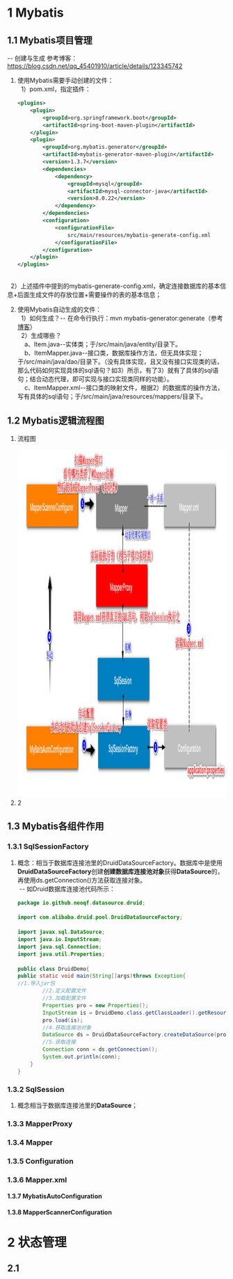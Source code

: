 # 1 Mybatis
## 1.1 Mybatis项目管理
-- 创建与生成
参考博客：https://blog.csdn.net/qq_45401910/article/details/123345742
1. 使用Mybatis需要手动创建的文件：
<br/>&nbsp;&nbsp;1）pom.xml，指定插件：
    ```xml
    <plugins>
        <plugin>
            <groupId>org.springframework.boot</groupId>
            <artifactId>spring-boot-maven-plugin</artifactId>
        </plugin>
        <plugin>
            <groupId>org.mybatis.generator</groupId>
            <artifactId>mybatis-generator-maven-plugin</artifactId>
            <version>1.3.7</version>
            <dependencies>
                <dependency>
                    <groupId>mysql</groupId>
                    <artifactId>mysql-connector-java</artifactId>
                    <version>8.0.22</version>
                </dependency>
            </dependencies>
            <configuration>
                <configurationFile>
                    src/main/resources/mybatis-generate-config.xml
                </configurationFile>
            </configuration>
        </plugin>
    </plugins>
    ```
<br/>&nbsp;&nbsp;2）上述插件中提到的mybatis-generate-config.xml，确定连接数据库的基本信息+后面生成文件的存放位置+需要操作的表的基本信息；

2. 使用Mybatis自动生成的文件：
<br/>&nbsp;&nbsp;1）如何生成？-- 在命令行执行：mvn mybatis-generator:generate（参考[博客](https://blog.csdn.net/fengcai0123/article/details/85273714)）
<br/>&nbsp;&nbsp;2）生成哪些？
<br/>&nbsp;&nbsp;&nbsp;&nbsp;a、Item.java--实体类；于/src/main/java/entity/目录下。
<br/>&nbsp;&nbsp;&nbsp;&nbsp;b、ItemMapper.java--接口类，数据库操作方法，但无具体实现；于/src/main/java/dao/目录下。（没有具体实现，且又没有接口实现类的话，那么代码如何实现具体的sql语句？如3）所示，有了3）就有了具体的sql语句；结合动态代理，即可实现与接口实现类同样的功能）。
<br/>&nbsp;&nbsp;&nbsp;&nbsp;c、ItemMapper.xml--接口类的映射文件，根据2）的数据库的操作方法，写有具体的sql语句；于/src/main/java/resources/mappers/目录下。


## 1.2 Mybatis逻辑流程图
1. 流程图<br/>
&nbsp;&nbsp;<img src="img.png" width = "1200" height = "800" alt="" /><br/>
2. 2
## 1.3 Mybatis各组件作用
### 1.3.1 SqlSessionFactory 
1. 概念：相当于数据库连接池里的DruidDataSourceFactory。数据库中是使用**DruidDataSourceFactory**创建**创建数据库连接池对象**获得**DataSource**的，再使用ds.getConnection()方法获取连接对象。
<br/>&nbsp;-- 如Druid数据库连接池代码所示：
   ```java
   package io.github.neoqf.datasource.druid;
   
   import com.alibaba.druid.pool.DruidDataSourceFactory;
   
   import javax.sql.DataSource;
   import java.io.InputStream;
   import java.sql.Connection;
   import java.util.Properties;
   
   public class DruidDemo{
   public static void main(String[]args)throws Exception{
   //1.导入jar包
           //2.定义配置文件
           //3.加载配置文件
           Properties pro = new Properties();
           InputStream is = DruidDemo.class.getClassLoader().getResourceAsStream("druid.properties");
           pro.load(is);
           //4.获取连接池对象
           DataSource ds = DruidDataSourceFactory.createDataSource(pro);
           //5.获取连接
           Connection conn = ds.getConnection();
           System.out.println(conn);
       }
   }
   ```

### 1.3.2 SqlSession
1. 概念相当于数据库连接池里的**DataSource**；

### 1.3.3 MapperProxy


### 1.3.4 Mapper


### 1.3.5 Configuration


### 1.3.6 Mapper.xml


#### 1.3.7 MybatisAutoConfiguration


#### 1.3.8 MapperScannerConfiguration


# 2 状态管理
## 2.1 

